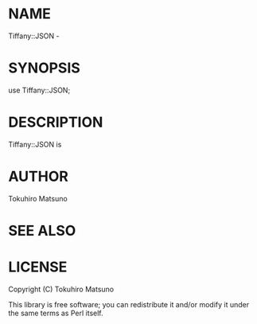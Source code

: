 # NAME

Tiffany::JSON -

# SYNOPSIS

  use Tiffany::JSON;

# DESCRIPTION

Tiffany::JSON is

# AUTHOR

Tokuhiro Matsuno <tokuhirom AAJKLFJEF GMAIL COM>

# SEE ALSO

# LICENSE

Copyright (C) Tokuhiro Matsuno

This library is free software; you can redistribute it and/or modify
it under the same terms as Perl itself.